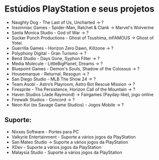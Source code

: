 # Estúdios PlayStation e seus projetos

- Naughty Dog - The Last of Us, Uncharted -> ?
- Insomniac Games - Spider-Man, Ratchet & Clank -> Marvel's Wolverine
- Santa Monica Studio - God of War -> ?
- Sucker Punch Productions - Ghost of Tsushima, inFAMOUS -> Ghost of Yotei
- Guerrilla Games - Horizon Zero Dawn, Killzone -> ?
- Polyphony Digital - Gran Turismo -> ?
- Bend Studio - Days Gone, Syphon Filter -> ?
- Media Molecule - LittleBigPlanet, Dreams -> ?
- Bluepoint Games - Demon's Souls, Shadow of the Colossus -> ?
- Housemarque - Returnal, Resogun -> ?
- San Diego Studio - MLB The Show 24 -> ?
- Team Asobi - Astro’s Playroom, Astro Bot Rescue Mission -> ?
- Firesprite - The Persistence, Horizon Call of the Mountain -> ?
- Haven Studios (Jade Raymond) -> Fairgames (Payday-like), jogo online
- Firewalk Studios - Concord -> ?
- Neon Koi (ex Savage Game Studios) - Jogos Mobile -> ?

## Suporte:

- Nixxes Software - Portes para PC
- Valkyrie Entertainment - Suporte a vários jogos da PlayStation
- San Mateo Studio -> Suporte a vários jogos da PlayStation
- XDev - Suporte a vários jogos da PlayStation
- Malaysia Studio - Suporte a vários jogos da PlayStation